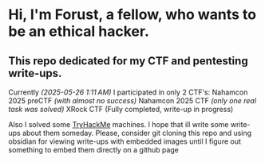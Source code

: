 # Hi, I'm Forust, a fellow, who wants to be an ethical hacker.
## This repo dedicated for my CTF and pentesting write-ups.

Currently *(2025-05-26 1:11 AM)* I participated in only 2 CTF's:
	Nahamcon 2025 preCTF *(with almost no success)*
	Nahamcon 2025 CTF *(only one real task was solved)*
	XRock CTF (Fully completed, write-up in progress)

Also I solved some [TryHackMe](https://tryhackme.com/p/MrForust) machines. I hope that ill write some write-ups about them someday.
Please, consider git cloning this repo and using obsidian for viewing write-ups with embedded images until I figure out something to embed them directly on a github page 
